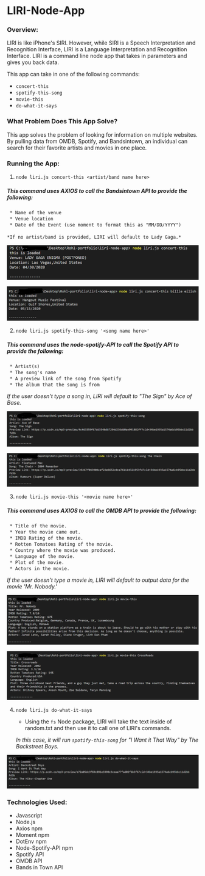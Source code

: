 # LIRI-Node-App

### Overview:
LIRI is like iPhone's SIRI. However, while SIRI is a Speech Interpretation and Recognition Interface, LIRI is a Language Interpretation and Recognition Interface. LIRI is a command line node app that takes in parameters and gives you back data.

This app can take in one of the following commands:

 * `concert-this`
 * `spotify-this-song`
 * `movie-this`
 * `do-what-it-says`

 ### What Problem Does This App Solve?

 This app solves the problem of looking for information on multiple websites. By pulling data from OMDB, Spotify, and Bandsintown, an individual can search for their favorite artists and movies in one place.

 ### Running the App:

 1. `node liri.js concert-this <artist/band name here>`

##### This command uses AXIOS to call the Bandsintown API to provide the following:

     * Name of the venue
     * Venue location
     * Date of the Event (use moment to format this as "MM/DD/YYYY")

    *If no artist/band is provided, LIRI will default to Lady Gaga.*

![Default](/images/concertdefault.PNG)

![User](/images/concertsearch.PNG)

2. `node liri.js spotify-this-song '<song name here>'`

##### This command uses the node-spotify-API to call the Spotify API to provide the following:

     * Artist(s)
     * The song's name
     * A preview link of the song from Spotify
     * The album that the song is from

   *If the user doesn't type a song in, LIRI will default to "The Sign" by Ace of Base.*

![Defaultsong](/images/spotifydefault.PNG)

![Usersong](/images/spotifysearch.PNG)

3. `node liri.js movie-this '<movie name here>'`

##### This command uses AXIOS to call the OMDB API to provide the following:

     * Title of the movie.
     * Year the movie came out.
     * IMDB Rating of the movie.
     * Rotten Tomatoes Rating of the movie.
     * Country where the movie was produced.
     * Language of the movie.
     * Plot of the movie.
     * Actors in the movie.

   *If the user doesn't type a movie in, LIRI will default to output data for the movie 'Mr. Nobody.'*

![Defaultmovie](/images/moviedefault.PNG)

![Usermovie](/images/moviesearch.PNG)

4. `node liri.js do-what-it-says`

   * Using the `fs` Node package, LIRI will take the text inside of random.txt and then use it to call one of LIRI's commands.

   *In this case, it will run `spotify-this-song` for "I Want it That Way" by The Backstreet Boys.*

![Dowhat](/images/dowhatitsays.PNG)

### Technologies Used:
-	Javascript
-	Node.js
-	Axios npm
-	Moment npm
-	DotEnv npm
-	Node-Spotify-API npm
-   Spotify API
-	OMDB API
-	Bands in Town API




